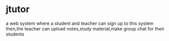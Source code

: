 # jtutor
a web system where a student and teacher can sign up to this system
then,the teacher can upload notes,study material,make group chat for their students
